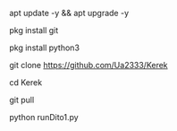 
apt update -y && apt upgrade -y

pkg install git

pkg install python3

git clone https://github.com/Ua2333/Kerek

cd Kerek

git pull

python runDito1.py





